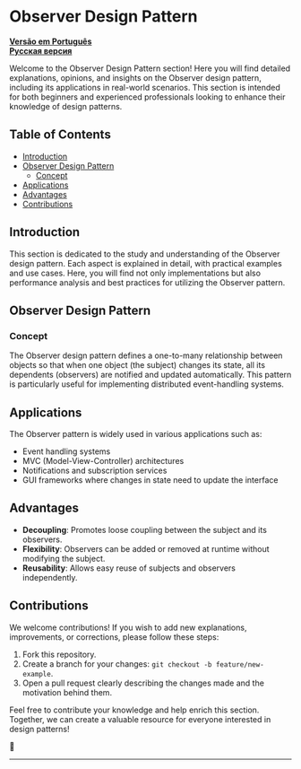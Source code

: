 # Observer Design Pattern

[**Versão em Português**](/Behavioral/Observer/pt.md) </br>
[**Pусская версия**](/Behavioral/Observer/ru.md)

Welcome to the Observer Design Pattern section! Here you will find detailed explanations, opinions, and insights on the Observer design pattern, including its applications in real-world scenarios. This section is intended for both beginners and experienced professionals looking to enhance their knowledge of design patterns.

## Table of Contents

- [Introduction](#introduction)
- [Observer Design Pattern](#observer-design-pattern)
  - [Concept](#concept)
- [Applications](#applications)
- [Advantages](#advantages)
- [Contributions](#contributions)

## Introduction

This section is dedicated to the study and understanding of the Observer design pattern. Each aspect is explained in detail, with practical examples and use cases. Here, you will find not only implementations but also performance analysis and best practices for utilizing the Observer pattern.

## Observer Design Pattern

### Concept

The Observer design pattern defines a one-to-many relationship between objects so that when one object (the subject) changes its state, all its dependents (observers) are notified and updated automatically. This pattern is particularly useful for implementing distributed event-handling systems.

## Applications

The Observer pattern is widely used in various applications such as:

- Event handling systems
- MVC (Model-View-Controller) architectures
- Notifications and subscription services
- GUI frameworks where changes in state need to update the interface

## Advantages

- **Decoupling**: Promotes loose coupling between the subject and its observers.
- **Flexibility**: Observers can be added or removed at runtime without modifying the subject.
- **Reusability**: Allows easy reuse of subjects and observers independently.

## Contributions

We welcome contributions! If you wish to add new explanations, improvements, or corrections, please follow these steps:

1. Fork this repository.
2. Create a branch for your changes: `git checkout -b feature/new-example`.
3. Open a pull request clearly describing the changes made and the motivation behind them.

Feel free to contribute your knowledge and help enrich this section. Together, we can create a valuable resource for everyone interested in design patterns!

🚀

---